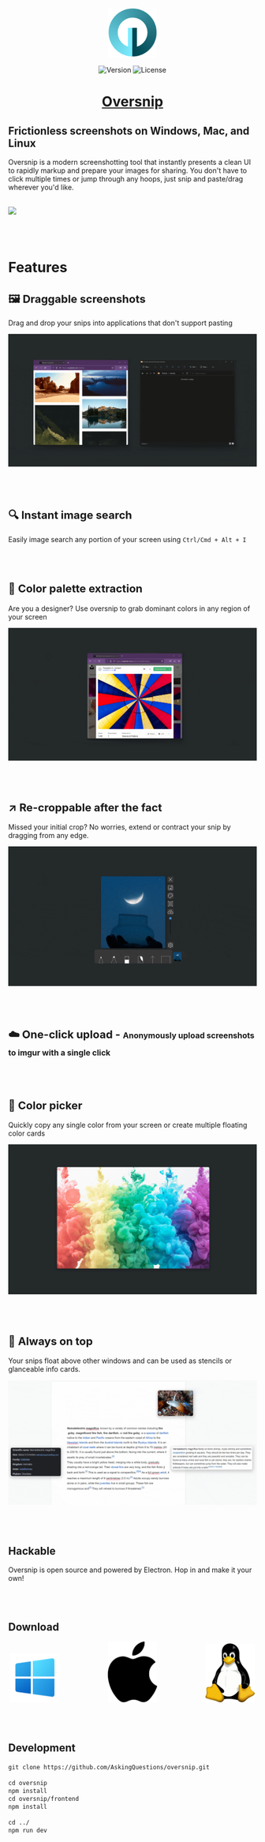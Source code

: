 <p align="center"><a href="https://oversnip.com" target="_blank" rel="noopener noreferrer"><img width="100" src="images/logo.png" alt="Oversnip logo"></a></p>

<p align="center">
  <img src="https://img.shields.io/github/package-json/v/AskingQuestions/oversnip" alt="Version">
  <img src="https://img.shields.io/github/license/AskingQuestions/oversnip" alt="License">
</p>

<h1 align="center"><a href="https://oversnip.com">Oversnip</a></h1>

## Frictionless screenshots on Windows, Mac, and Linux

Oversnip is a modern screenshotting tool that instantly presents a clean UI to rapidly markup and prepare your images for sharing. You don't have to click multiple times or jump through any hoops, just snip and paste/drag wherever you'd like.

<br>

<img src="images/examples/example.gif">

<br><br>

# Features

<h2 style="font-size: 22px">🖼️ Draggable screenshots</h2>

Drag and drop your snips into applications that don't support pasting

<img src="images/examples/drag.gif">

<br><br>

<h2 style="font-size: 22px">🔍 Instant image search</h2>

Easily image search any portion of your screen using `Ctrl/Cmd + Alt + I`

<br><br>

<h2 style="font-size: 22px">🎨 Color palette extraction</h2>

Are you a designer? Use oversnip to grab dominant colors in any region of your screen

<img src="images/examples/palette.gif">

<br><br>

<h2 style="font-size: 22px">↗️ Re-croppable after the fact</h2>

Missed your initial crop? No worries, extend or contract your snip by dragging from any edge.

<img src="images/examples/resize.gif">

<br><br>

<h2 style="font-size: 22px">☁️ One-click upload - <span style="font-size: 16px"> Anonymously upload screenshots to imgur with a single click</span></h2>

<br><br>

<h2 style="font-size: 22px">🌈 Color picker</h2>

Quickly copy any single color from your screen or create multiple floating color cards

<img src="images/examples/picker.gif">

<br><br>

<h2 style="font-size: 22px">🎈 Always on top</h2>

Your snips float above other windows and can be used as stencils or glanceable info cards.

<img src="images/examples/floating.gif">

<br><br>

## Hackable

Oversnip is open source and powered by Electron. Hop in and make it your own!

<br><br>

## Download

<p align="center">
<a href="https://github.com/AskingQuestions/oversnip/releases/download/v1.0.8/oversnip-1.0.8.Setup.exe"><img style="width: 100px" src="images/windows.svg"></a>
&nbsp; &nbsp; &nbsp; &nbsp; &nbsp; &nbsp; &nbsp; &nbsp; &nbsp; &nbsp; &nbsp; &nbsp;
<a href="https://github.com/AskingQuestions/oversnip/releases/download/v1.0.8/oversnip-1.0.8-x64.dmg
"><img style="width: 100px" src="images/apple.svg"></a>
&nbsp; &nbsp; &nbsp; &nbsp; &nbsp; &nbsp; &nbsp; &nbsp; &nbsp; &nbsp; &nbsp; &nbsp; 
<a href="https://github.com/AskingQuestions/oversnip/releases/download/v1.0.8/oversnip-1.0.8_amd64.deb
"><img style="width: 100px" src="images/linux.svg"></a>

</p>

<br><br>

## Development

```
git clone https://github.com/AskingQuestions/oversnip.git

cd oversnip
npm install
cd oversnip/frontend
npm install

cd ../
npm run dev
```

